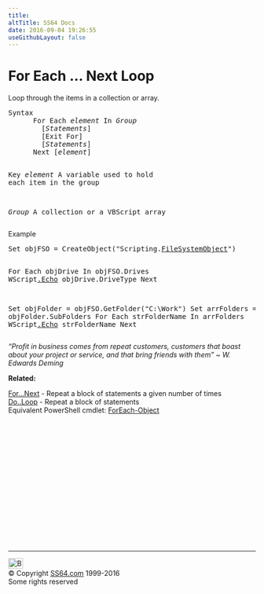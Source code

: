 ```yaml
---
title:
altTitle: SS64 Docs
date: 2016-09-04 19:26:55
useGithubLayout: false
---
```

<!-- #BeginLibraryItem "/Library/head_vb.lbi" --><!-- #EndLibraryItem --><h1>For Each ... Next Loop</h1> 
<p>Loop through the items in a collection or array.</p>
<pre>Syntax 
      For Each <i>element </i>In<i> Group</i>
        [<i>Statements</i>]
        [Exit For]
        [<i>Statements</i>]
      Next [<i>element</i>]

Key
   <i>element</i>     A variable<span class="code"></span> used to hold each item in the group

   <i>Group</i>       A collection or a VBScript array
</pre>
<p>Example</p>
<pre>Set objFSO = CreateObject("Scripting.<a href="filesystemobject.html">FileSystemObject</a>")

For Each objDrive In objFSO.Drives
  WScript<a href="echo.html">.Echo</a> objDrive.DriveType
Next

Set objFolder = objFSO.GetFolder("C:\Work")
Set arrFolders = objFolder.SubFolders
For Each strFolderName In arrFolders
  WScript<a href="echo.html">.Echo</a> strFolderName
Next</pre>
<p class="quote"><i>“Profit in business comes from repeat customers, customers that boast about your project or service, and that bring friends with them” ~ W. Edwards Deming</i></p>
<p><b>Related:</b></p>
<p><a href="for.html">For...Next</a> - Repeat a block of statements a given number of times<br>  
<a href="do.html">Do..Loop</a> - Repeat a block of statements<br>
Equivalent PowerShell cmdlet: <a href="../ps/foreach-object.html">ForEach-Object</a> </p><!-- #BeginLibraryItem "/Library/foot_vb.lbi" --><p>
<!-- VB300 -->
<ins class="adsbygoogle" style="display:inline-block;width:300px;height:250px" data-ad-client="ca-pub-6140977852749469" data-ad-slot="1683739502"></ins>
<script>
(adsbygoogle = window.adsbygoogle || []).push({});
</script></p>
<hr>
<div id="bl" class="footer"><a href="foreach.html#"><img src="../images/top.png" width="30" height="22" alt="Back to the Top"></a></div>
<div id="br" class="footer, tagline">© Copyright <a href="http://ss64.com/">SS64.com</a> 1999-2016<br>
Some rights reserved</div><!-- #EndLibraryItem -->

